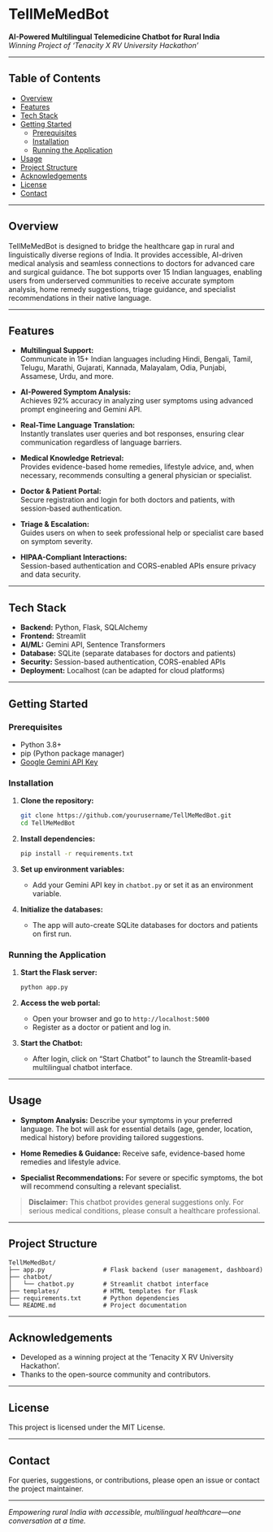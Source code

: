 # TellMeMedBot

**AI-Powered Multilingual Telemedicine Chatbot for Rural India**  
_Winning Project of ‘Tenacity X RV University Hackathon’_

---

## Table of Contents

- [Overview](#overview)
- [Features](#features)
- [Tech Stack](#tech-stack)
- [Getting Started](#getting-started)
  - [Prerequisites](#prerequisites)
  - [Installation](#installation)
  - [Running the Application](#running-the-application)
- [Usage](#usage)
- [Project Structure](#project-structure)
- [Acknowledgements](#acknowledgements)
- [License](#license)
- [Contact](#contact)

---

## Overview

TellMeMedBot is designed to bridge the healthcare gap in rural and linguistically diverse regions of India. It provides accessible, AI-driven medical analysis and seamless connections to doctors for advanced care and surgical guidance. The bot supports over 15 Indian languages, enabling users from underserved communities to receive accurate symptom analysis, home remedy suggestions, triage guidance, and specialist recommendations in their native language.

---

## Features

- **Multilingual Support:**  
  Communicate in 15+ Indian languages including Hindi, Bengali, Tamil, Telugu, Marathi, Gujarati, Kannada, Malayalam, Odia, Punjabi, Assamese, Urdu, and more.

- **AI-Powered Symptom Analysis:**  
  Achieves 92% accuracy in analyzing user symptoms using advanced prompt engineering and Gemini API.

- **Real-Time Language Translation:**  
  Instantly translates user queries and bot responses, ensuring clear communication regardless of language barriers.

- **Medical Knowledge Retrieval:**  
  Provides evidence-based home remedies, lifestyle advice, and, when necessary, recommends consulting a general physician or specialist.

- **Doctor & Patient Portal:**  
  Secure registration and login for both doctors and patients, with session-based authentication.

- **Triage & Escalation:**  
  Guides users on when to seek professional help or specialist care based on symptom severity.

- **HIPAA-Compliant Interactions:**  
  Session-based authentication and CORS-enabled APIs ensure privacy and data security.

---

## Tech Stack

- **Backend:** Python, Flask, SQLAlchemy
- **Frontend:** Streamlit
- **AI/ML:** Gemini API, Sentence Transformers
- **Database:** SQLite (separate databases for doctors and patients)
- **Security:** Session-based authentication, CORS-enabled APIs
- **Deployment:** Localhost (can be adapted for cloud platforms)

---

## Getting Started

### Prerequisites

- Python 3.8+
- pip (Python package manager)
- [Google Gemini API Key](https://ai.google.dev/)

### Installation

1. **Clone the repository:**

   ```bash
   git clone https://github.com/yourusername/TellMeMedBot.git
   cd TellMeMedBot

   ```

2. **Install dependencies:**

   ```bash
   pip install -r requirements.txt
   ```

3. **Set up environment variables:**

   - Add your Gemini API key in `chatbot.py` or set it as an environment variable.

4. **Initialize the databases:**

   - The app will auto-create SQLite databases for doctors and patients on first run.

### Running the Application

1. **Start the Flask server:**

   ```bash
   python app.py
   ```

2. **Access the web portal:**

   - Open your browser and go to `http://localhost:5000`
   - Register as a doctor or patient and log in.

3. **Start the Chatbot:**

   - After login, click on “Start Chatbot” to launch the Streamlit-based multilingual chatbot interface.

---

## Usage

- **Symptom Analysis:**
  Describe your symptoms in your preferred language. The bot will ask for essential details (age, gender, location, medical history) before providing tailored suggestions.

- **Home Remedies & Guidance:**
  Receive safe, evidence-based home remedies and lifestyle advice.

- **Specialist Recommendations:**
  For severe or specific symptoms, the bot will recommend consulting a relevant specialist.

> **Disclaimer:**
> This chatbot provides general suggestions only. For serious medical conditions, please consult a healthcare professional.

---

## Project Structure

```
TellMeMedBot/
├── app.py                # Flask backend (user management, dashboard)
├── chatbot/
│   └── chatbot.py        # Streamlit chatbot interface
├── templates/            # HTML templates for Flask
├── requirements.txt      # Python dependencies
└── README.md             # Project documentation
```

---

## Acknowledgements

- Developed as a winning project at the ‘Tenacity X RV University Hackathon’.
- Thanks to the open-source community and contributors.

---

## License

This project is licensed under the MIT License.

---

## Contact

For queries, suggestions, or contributions, please open an issue or contact the project maintainer.

---

_Empowering rural India with accessible, multilingual healthcare—one conversation at a time._

```

```
